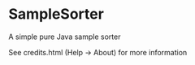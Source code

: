 # SampleSorter
A simple pure Java sample sorter

See credits.html (Help -> About) for more information
